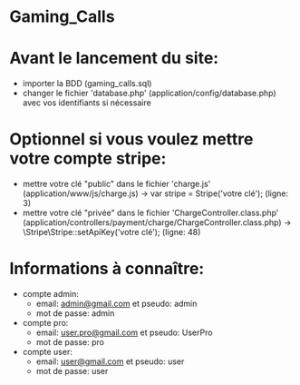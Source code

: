 # Gaming_Calls

# Avant le lancement du site:
  - importer la BDD (gaming_calls.sql)
  - changer le fichier 'database.php' (application/config/database.php) avec vos identifiants si nécessaire

# Optionnel si vous voulez mettre votre compte stripe:
 - mettre votre clé "public" dans le fichier 'charge.js' (application/www/js/charge.js) -> var stripe = Stripe('votre clé'); (ligne: 3)
 - mettre votre clé "privée" dans le fichier 'ChargeController.class.php' (application/controllers/payment/charge/ChargeController.class.php) -> \Stripe\Stripe::setApiKey('votre clé'); (ligne: 48)

# Informations à connaître:
  - compte admin:
    - email: admin@gmail.com et pseudo: admin
    - mot de passe: admin
  - compte pro:
    - email: user.pro@gmail.com et pseudo: UserPro
    - mot de passe: pro
  - compte user:
    - email: user@gmail.com et pseudo: user
    - mot de passe: user

